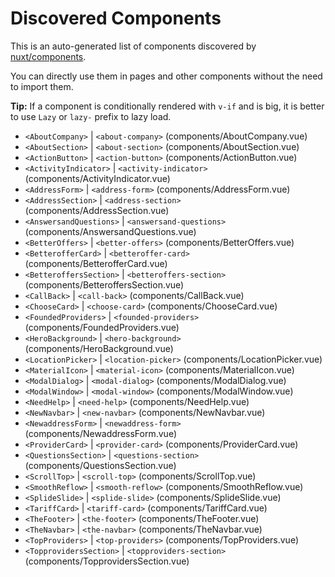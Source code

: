 # Discovered Components

This is an auto-generated list of components discovered by [nuxt/components](https://github.com/nuxt/components).

You can directly use them in pages and other components without the need to import them.

**Tip:** If a component is conditionally rendered with `v-if` and is big, it is better to use `Lazy` or `lazy-` prefix to lazy load.

- `<AboutCompany>` | `<about-company>` (components/AboutCompany.vue)
- `<AboutSection>` | `<about-section>` (components/AboutSection.vue)
- `<ActionButton>` | `<action-button>` (components/ActionButton.vue)
- `<ActivityIndicator>` | `<activity-indicator>` (components/ActivityIndicator.vue)
- `<AddressForm>` | `<address-form>` (components/AddressForm.vue)
- `<AddressSection>` | `<address-section>` (components/AddressSection.vue)
- `<AnswersandQuestions>` | `<answersand-questions>` (components/AnswersandQuestions.vue)
- `<BetterOffers>` | `<better-offers>` (components/BetterOffers.vue)
- `<BetterofferCard>` | `<betteroffer-card>` (components/BetterofferCard.vue)
- `<BetteroffersSection>` | `<betteroffers-section>` (components/BetteroffersSection.vue)
- `<CallBack>` | `<call-back>` (components/CallBack.vue)
- `<ChooseCard>` | `<choose-card>` (components/ChooseCard.vue)
- `<FoundedProviders>` | `<founded-providers>` (components/FoundedProviders.vue)
- `<HeroBackground>` | `<hero-background>` (components/HeroBackground.vue)
- `<LocationPicker>` | `<location-picker>` (components/LocationPicker.vue)
- `<MaterialIcon>` | `<material-icon>` (components/MaterialIcon.vue)
- `<ModalDialog>` | `<modal-dialog>` (components/ModalDialog.vue)
- `<ModalWindow>` | `<modal-window>` (components/ModalWindow.vue)
- `<NeedHelp>` | `<need-help>` (components/NeedHelp.vue)
- `<NewNavbar>` | `<new-navbar>` (components/NewNavbar.vue)
- `<NewaddressForm>` | `<newaddress-form>` (components/NewaddressForm.vue)
- `<ProviderCard>` | `<provider-card>` (components/ProviderCard.vue)
- `<QuestionsSection>` | `<questions-section>` (components/QuestionsSection.vue)
- `<ScrollTop>` | `<scroll-top>` (components/ScrollTop.vue)
- `<SmoothReflow>` | `<smooth-reflow>` (components/SmoothReflow.vue)
- `<SplideSlide>` | `<splide-slide>` (components/SplideSlide.vue)
- `<TariffCard>` | `<tariff-card>` (components/TariffCard.vue)
- `<TheFooter>` | `<the-footer>` (components/TheFooter.vue)
- `<TheNavbar>` | `<the-navbar>` (components/TheNavbar.vue)
- `<TopProviders>` | `<top-providers>` (components/TopProviders.vue)
- `<TopprovidersSection>` | `<topproviders-section>` (components/TopprovidersSection.vue)
